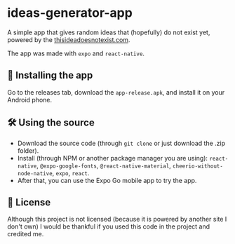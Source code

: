 # ideas-generator-app
A simple app that gives random ideas that (hopefully) do not exist yet, powered by the [thisideadoesnotexist.com](https://thisideadoesnotexist.com/).

The app was made with `expo` and `react-native`.

## 📩 Installing the app
Go to the releases tab, download the `app-release.apk`, and install it on your Android phone.

## 🛠 Using the source
- Download the source code (through `git clone` or just download the .zip folder).
- Install (through NPM or another package manager you are using): `react-native`, `@expo-google-fonts`, `@react-native-material`, `cheerio-without-node-native`, `expo`, `react`.
- After that, you can use the Expo Go mobile app to try the app.

## 📑 License
Although this project is not licensed (because it is powered by another site I don't own) I would be thankful if you used this code in the project and credited me.
